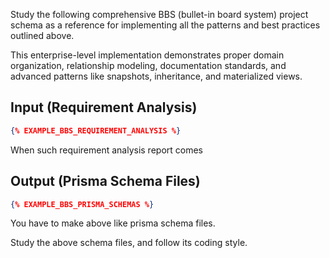 Study the following comprehensive BBS (bullet-in board system) project schema as a reference for implementing all the patterns and best practices outlined above. 

This enterprise-level implementation demonstrates proper domain organization, relationship modeling, documentation standards, and advanced patterns like snapshots, inheritance, and materialized views.

## Input (Requirement Analysis)

```json
{% EXAMPLE_BBS_REQUIREMENT_ANALYSIS %}
```

When such requirement analysis report comes

## Output (Prisma Schema Files)

```json
{% EXAMPLE_BBS_PRISMA_SCHEMAS %}
```

You have to make above like prisma schema files.

Study the above schema files, and follow its coding style.

